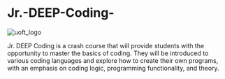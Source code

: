 # Jr.-DEEP-Coding-

![uoft_logo](https://github.com/user-attachments/assets/df3ef049-2d02-4a9d-96d9-177ac636f0c6)

Jr. DEEP Coding is a crash course that will provide students with the opportunity to master the basics of coding. They will be introduced to various coding languages and explore how to create their own programs, with an emphasis on coding logic, programming functionality, and theory.
